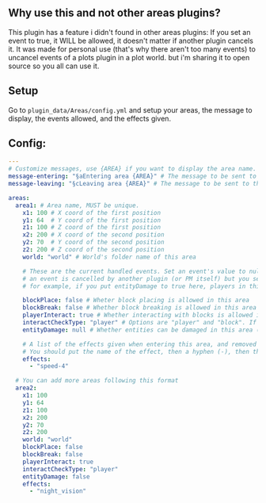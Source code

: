 ## Why use this and not other areas plugins?
This plugin has a feature i didn't found in other areas plugins: If you set an event to true, it WILL be allowed, it doesn't 
matter if another plugin cancels it. It was made for personal use (that's why there aren't too many events) 
to uncancel events of a plots plugin in a plot world. but i'm  sharing it to open source so you all can use it.

## Setup
Go to `plugin_data/Areas/config.yml` and setup your areas, the message to display, the events allowed, and the effects given. 

## Config:
```yaml
---
# Customize messages, use {AREA} if you want to display the area name. Leave them blank if you don't want to send a message
message-entering: "§aEntering area {AREA}" # The message to be sent to the player when entering the area
message-leaving: "§cLeaving area {AREA}" # The message to be sent to the player when leaving the area

areas:
  area1: # Area name, MUST be unique.
    x1: 100 # X coord of the first position
    y1: 64  # Y coord of the first position
    z1: 100 # Z coord of the first position
    x2: 200 # X coord of the second position
    y2: 70  # Y coord of the second position
    z2: 200 # Z coord of the second position
    world: "world" # World's folder name of this area

    # These are the current handled events. Set an event's value to null if you don't want the plugin to interfere with it, because if
    # an event is cancelled by another plugin (or PM itself) but you set that event to true here, the event will be uncancelled.
    # for example, if you put entityDamage to true here, players in this area can take damage even if they are in creative gamemode.

    blockPlace: false # Wheter block placing is allowed in this area
    blockBreak: false # Whether block breaking is allowed in this area
    playerInteract: true # Whether interacting with blocks is allowed in this area
    interactCheckType: "player" # Options are "player" and "block". If set to "player", it will check if player is in area, if set to "block" it will check if block is in area.
    entityDamage: null # Whether entities can be damaged in this area (this includes PVP, PVE and natural damage)

    # A list of the effects given when entering this area, and removed when leaving it.
    # You should put the name of the effect, then a hyphen (-), then the level of the effect.
    effects:
      - "speed-4"

  # You can add more areas following this format
  area2: 
    x1: 100
    y1: 64
    z1: 100
    x2: 200
    y2: 70
    z2: 200
    world: "world"
    blockPlace: false
    blockBreak: false
    playerInteract: true
    interactCheckType: "player"
    entityDamage: false
    effects:
      - "night_vision"
```
